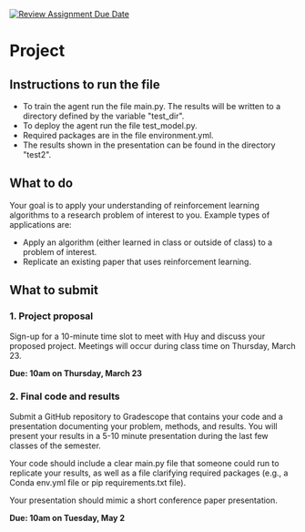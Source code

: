 [![Review Assignment Due Date](https://classroom.github.com/assets/deadline-readme-button-24ddc0f5d75046c5622901739e7c5dd533143b0c8e959d652212380cedb1ea36.svg)](https://classroom.github.com/a/UhEinarp)
# Project
## Instructions to run the file
- To train the agent run the file main.py. The results will be written to a directory defined by the variable "test_dir".
- To deploy the agent run the file test_model.py.
- Required packages are in the file environment.yml.
- The results shown in the presentation can be found in the directory "test2".
## What to do

Your goal is to apply your understanding of reinforcement learning algorithms to a research problem of interest to you. Example types of applications are:
- Apply an algorithm (either learned in class or outside of class) to a problem of interest.
- Replicate an existing paper that uses reinforcement learning.


## What to submit

### 1. Project proposal

Sign-up for a 10-minute time slot to meet with Huy and discuss your proposed project. Meetings will occur during class time on Thursday, March 23.

**Due: 10am on Thursday, March 23**

### 2. Final code and results

Submit a GitHub repository to Gradescope that contains your code and a presentation documenting your problem, methods, and results. You will present your results in a 5-10 minute presentation during the last few classes of the semester.

Your code should include a clear main.py file that someone could run to replicate your results, as well as a file clarifying required packages (e.g., a Conda env.yml file or pip requirements.txt file).

Your presentation should mimic a short conference paper presentation.

**Due: 10am on Tuesday, May 2**